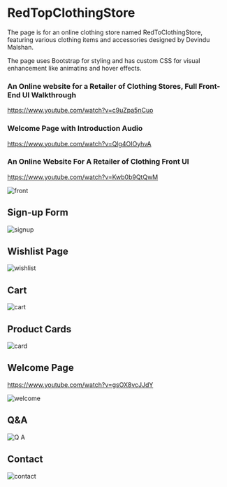 # RedTopClothingStore

The page is for an online clothing store named RedToClothingStore, featuring various clothing items and accessories designed by Devindu Malshan.

The page uses Bootstrap for styling and has custom CSS for visual enhancement like animatins and hover effects.

### An Online website for a Retailer of Clothing Stores, Full Front-End UI Walkthrough

https://www.youtube.com/watch?v=c9uZpa5nCuo

### Welcome Page with Introduction Audio

https://www.youtube.com/watch?v=Qlg4OIOyhvA

### An Online Website For A Retailer of Clothing Front UI

https://www.youtube.com/watch?v=Kwb0b9QtQwM

![front](https://github.com/devindu22/RedTopClothingStore/assets/114844896/86b0a758-9c41-4d97-a5a5-a24535aff036)

## Sign-up Form

![signup](https://github.com/devindu22/RedTopClothingStore/assets/114844896/537acf47-d568-4c9f-9794-9a7a6395c17a)

## Wishlist Page

![wishlist](https://github.com/devindu22/RedTopClothingStore/assets/114844896/d6f92a73-d502-498e-91f2-9517d15a6042)

## Cart

![cart](https://github.com/devindu22/RedTopClothingStore/assets/114844896/d8b4d925-f841-4d7e-9a86-9911dbec5762)

## Product Cards

![card](https://github.com/devindu22/RedTopClothingStore/assets/114844896/90848b3d-a849-43eb-8db3-b4697a9d5ebd)

## Welcome Page

https://www.youtube.com/watch?v=gsOX8vcJJdY

![welcome](https://github.com/devindu22/RedTopClothingStore/assets/114844896/81bbecb0-20d2-437d-9ff7-8fbe48f1a5c9)

## Q&A

![Q A](https://github.com/devindu22/RedTopClothingStore/assets/114844896/261d2948-aa0d-41f5-ad84-40ef6c8a4438)

## Contact

![contact](https://github.com/devindu22/RedTopClothingStore/assets/114844896/eceb6bfb-5f49-4cff-ba2a-a46ddf0098e3)

